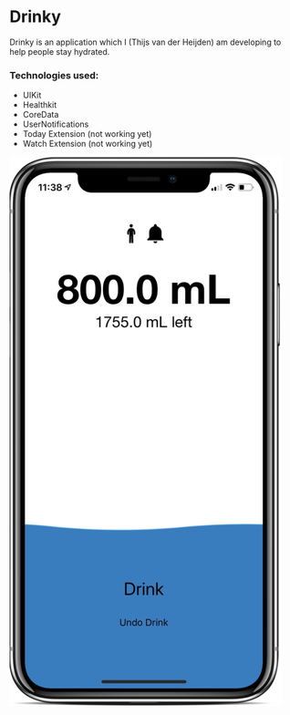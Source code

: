 # Drinky

Drinky is an application which I (Thijs van der Heijden) am developing to help people stay hydrated.

### Technologies used:
- UIKit
- Healthkit
- CoreData
- UserNotifications
- Today Extension (not working yet)
- Watch Extension (not working yet)

![](drinky.png)